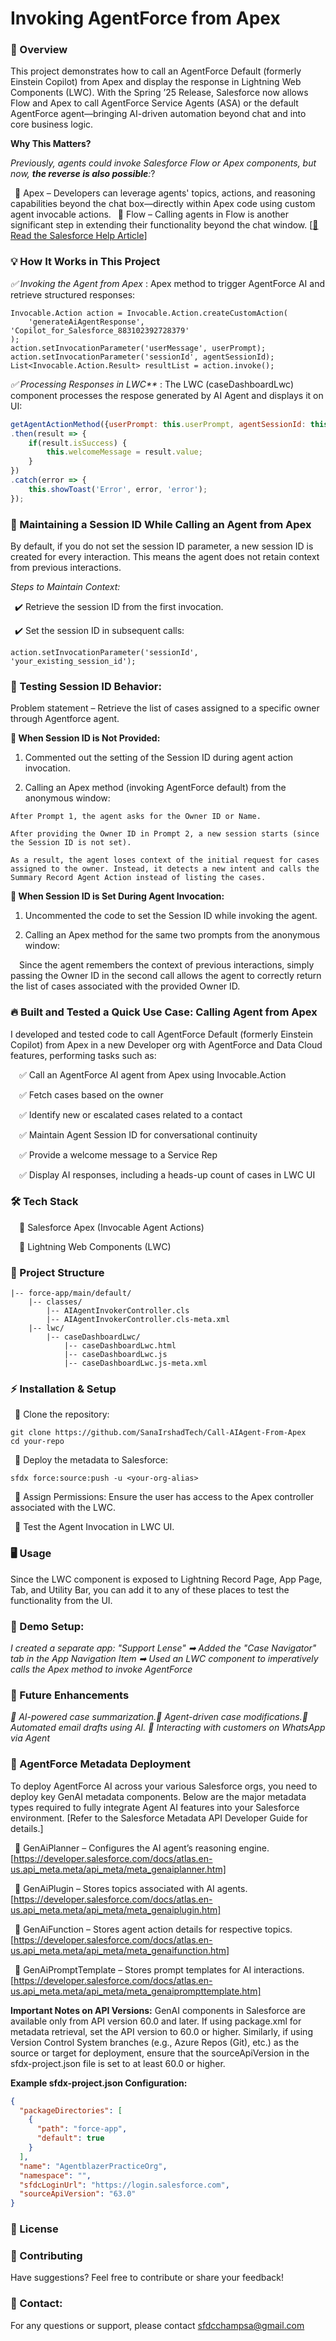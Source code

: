 # **Invoking AgentForce from Apex**

### **📌 Overview**
This project demonstrates how to call an AgentForce Default (formerly Einstein Copilot) from Apex and display the response in Lightning Web Components (LWC).
With the Spring ’25 Release, Salesforce now allows Flow and Apex to call AgentForce Service Agents (ASA) or the default AgentForce agent—bringing AI-driven automation beyond chat and into core business logic.

**Why This Matters?**

<I>Previously, agents could invoke Salesforce Flow or Apex components, but now, **the reverse is also possible**:</I>?

&ensp;🔹 Apex – Developers can leverage agents' topics, actions, and reasoning capabilities beyond the chat box—directly within Apex code using custom agent invocable actions.
&ensp;🔹 Flow – Calling agents in Flow is another significant step in extending their functionality beyond the chat window. [[📖 Read the Salesforce Help Article](https://help.salesforce.com/s/articleView?id=release-notes.rn_einstein_agent_flow_apex.htm&release=254&type=5)]


### **💡 How It Works in This Project**

<I>✅ Invoking the Agent from Apex</I> : Apex method to trigger AgentForce AI and retrieve structured responses:

```apex
Invocable.Action action = Invocable.Action.createCustomAction(
    'generateAiAgentResponse', 'Copilot_for_Salesforce_883102392728379'
);
action.setInvocationParameter('userMessage', userPrompt);
action.setInvocationParameter('sessionId', agentSessionId);
List<Invocable.Action.Result> resultList = action.invoke();
```

<I>✅ Processing Responses in LWC**</I> : The LWC (caseDashboardLwc) component processes the respose generated by AI Agent and displays it on UI:

```javascript
getAgentActionMethod({userPrompt: this.userPrompt, agentSessionId: this.agentSessionId})
.then(result => {
    if(result.isSuccess) {
        this.welcomeMessage = result.value;
    }
})
.catch(error => {
    this.showToast('Error', error, 'error');
});
```

### **📌 Maintaining a Session ID While Calling an Agent from Apex**

By default, if you do not set the session ID parameter, a new session ID is created for every interaction. This means the agent does not retain context from previous interactions.

<I>Steps to Maintain Context:</I>

&ensp;✔️ Retrieve the session ID from the first invocation.

&ensp;✔️ Set the session ID in subsequent calls:

```apex
action.setInvocationParameter('sessionId', 'your_existing_session_id');
```

### **📌 Testing Session ID Behavior:**

Problem statement – Retrieve the list of cases assigned to a specific owner through Agentforce agent.

**🔹 When Session ID is Not Provided:**

  1.	Commented out the setting of the Session ID during agent action invocation.

  2.	Calling an Apex method (invoking AgentForce default) from the anonymous window:

    After Prompt 1, the agent asks for the Owner ID or Name.

    After providing the Owner ID in Prompt 2, a new session starts (since the Session ID is not set).

    As a result, the agent loses context of the initial request for cases assigned to the owner. Instead, it detects a new intent and calls the Summary Record Agent Action instead of listing the cases.

**🔹 When Session ID is Set During Agent Invocation:**

1.	Uncommented the code to set the Session ID while invoking the agent.

2.	Calling an Apex method for the same two prompts from the anonymous window:

  &emsp;Since the agent remembers the context of previous interactions, simply passing the Owner ID in the second call allows the agent to correctly return the list of cases associated with the provided Owner ID.

### **🔥 Built and Tested a Quick Use Case: Calling Agent from Apex**

I developed and tested code to call AgentForce Default (formerly Einstein Copilot) from Apex in a new Developer org with AgentForce and Data Cloud features, performing tasks such as:

&emsp;✅ Call an AgentForce AI agent from Apex using Invocable.Action

&emsp;✅ Fetch cases based on the owner

&emsp;✅ Identify new or escalated cases related to a contact

&emsp;✅ Maintain Agent Session ID for conversational continuity

&emsp;✅ Provide a welcome message to a Service Rep

&emsp;✅ Display AI responses, including a heads-up count of cases in LWC UI


### **🛠️ Tech Stack**

&emsp;🔹 Salesforce Apex (Invocable Agent Actions)

&emsp;🔹 Lightning Web Components (LWC)

### **📁 Project Structure**

``` none
|-- force-app/main/default/
    |-- classes/
        |-- AIAgentInvokerController.cls
        |-- AIAgentInvokerController.cls-meta.xml
    |-- lwc/
        |-- caseDashboardLwc/
            |-- caseDashboardLwc.html
            |-- caseDashboardLwc.js
            |-- caseDashboardLwc.js-meta.xml
```

### **⚡ Installation & Setup**

&ensp;🔹 Clone the repository:
```none
git clone https://github.com/SanaIrshadTech/Call-AIAgent-From-Apex
cd your-repo
```
&ensp;🔹 Deploy the metadata to Salesforce:

```none
sfdx force:source:push -u <your-org-alias>
```

&ensp;🔹 Assign Permissions: Ensure the user has access to the Apex controller associated with the LWC.

&ensp;🔹 Test the Agent Invocation in LWC UI.


### **🖥️  Usage**

Since the LWC component is exposed to Lightning Record Page, App Page, Tab, and Utility Bar, you can add it to any of these places to test the functionality from the UI.


### **📌 Demo Setup:**

 <I> I created a separate app: "Support Lense" ➡ Added the "Case Navigator" tab in the App Navigation Item ➡ Used an LWC component to imperatively calls the Apex method to invoke AgentForce</I>


### **🔮 Future Enhancements**

<I>🔹 AI-powered case summarization.🔹 Agent-driven case modifications.🔹 Automated email drafts using AI. 🔹 Interacting with customers on WhatsApp via Agent</I>


### **📌 AgentForce Metadata Deployment**

To deploy AgentForce AI across your various Salesforce orgs, you need to deploy key GenAI metadata components. Below are the major metadata types required to fully integrate Agent AI features into your Salesforce environment. [Refer to the Salesforce Metadata API Developer Guide for details.]

&ensp;🔹 GenAiPlanner – Configures the AI agent’s reasoning engine. [https://developer.salesforce.com/docs/atlas.en-us.api_meta.meta/api_meta/meta_genaiplanner.htm]

&ensp;🔹 GenAiPlugin – Stores topics associated with AI agents. [https://developer.salesforce.com/docs/atlas.en-us.api_meta.meta/api_meta/meta_genaiplugin.htm]

&ensp;🔹 GenAiFunction – Stores agent action details for respective topics. [https://developer.salesforce.com/docs/atlas.en-us.api_meta.meta/api_meta/meta_genaifunction.htm]

&ensp;🔹 GenAiPromptTemplate – Stores prompt templates for AI interactions. [https://developer.salesforce.com/docs/atlas.en-us.api_meta.meta/api_meta/meta_genaiprompttemplate.htm]

 **Important Notes on API Versions:** GenAI components in Salesforce are available only from API version 60.0 and later. If using package.xml for metadata retrieval, set the API version to 60.0 or higher. Similarly, if using Version Control System branches (e.g., Azure Repos (Git), etc.) as the source or target for deployment, ensure that the sourceApiVersion in the sfdx-project.json file is set to at least 60.0 or higher.

 **Example sfdx-project.json Configuration:**

```json
{
  "packageDirectories": [
    {
      "path": "force-app",
      "default": true
    }
  ],
  "name": "AgentblazerPracticeOrg",
  "namespace": "",
  "sfdcLoginUrl": "https://login.salesforce.com",
  "sourceApiVersion": "63.0" 
}
```

### **📜 License**

### **🤝 Contributing**
Have suggestions? Feel free to contribute or share your feedback!

### **📧 Contact:**
For any questions or support, please contact sfdcchampsa@gmail.com

